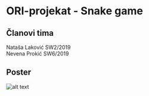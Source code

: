 # ORI-projekat - Snake game

## Članovi tima

Nataša Laković SW2/2019 <br />
Nevena Prokić SW6/2019 <br />

## Poster
![alt text](https://github.com/[n-l-16]/[ORI-projekat]/blob/[developer]/poster.png?raw=true)